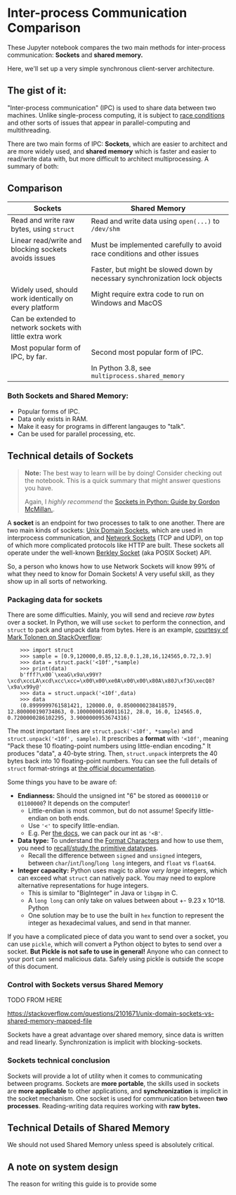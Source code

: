 # Inter-process Communication Comparison

These Jupyter notebook compares the two main methods for inter-process communication: **Sockets** and **shared memory.**



Here, we'll set up a very simple synchronous client-server architecture.

## The gist of it:

"Inter-process communication" (IPC) is used to share data between two machines. Unlike single-process computing, it is subject to [race conditions](https://en.wikipedia.org/wiki/Race_condition) and other sorts of issues that appear in parallel-computing and multithreading.

There are two main forms of IPC: **Sockets**, which are easier to architect and are more widely used, and **shared memory** which is faster and easier to read/write data with, but more difficult to architect multiprocessing. A summary of both:


## Comparison

| Sockets | Shared Memory |
| - | - |
| Read and write raw bytes, using `struct` | Read and write data using `open(...)` to `/dev/shm` |
| Linear read/write and blocking sockets avoids issues | Must be implemented carefully to avoid race conditions and other issues |
| | Faster, but might be slowed down by necessary synchronization lock objects
| Widely used, should work identically on every platform | Might require extra code to run on Windows and MacOS |
| Can be extended to network sockets with little extra work |  |
| Most popular form of IPC, by far. | Second most popular form of IPC. |
| | In Python 3.8, see `multiprocess.shared_memory` |

### Both Sockets and Shared Memory:
 * Popular forms of IPC.
 * Data only exists in RAM.
 * Make it easy for programs in different langauges to "talk".
 * Can be used for parallel processing, etc. 


## Technical details of Sockets

> **Note:** The best way to learn will be by doing! Consider checking out the notebook. This is a quick summary that might answer questions you have.
>
> Again, I *highly recommend* the [Sockets in Python: Guide by Gordon McMillan.](https://docs.python.org/3/howto/sockets.html).

A **socket** is an endpoint for two processes to talk to one another. There are two main kinds of sockets: [Unix Domain Sockets](https://en.wikipedia.org/wiki/Unix_domain_socket), which are used in interprocess communication, and [Network Sockets](https://en.wikipedia.org/wiki/Network_socket) (TCP and UDP), on top of which more complicated protocols like HTTP are built. These sockets all operate under the well-known [Berkley Socket](https://en.wikipedia.org/wiki/Berkeley_sockets) (aka POSIX Socket) API.

So, a person who knows how to use Network Sockets will know 99% of what they need to know for Domain Sockets! A very useful skill, as they show up in all sorts of networking.


### Packaging data for sockets

There are some difficulties. Mainly, you will send and recieve *raw bytes* over a socket. In Python, we will use `socket` to perform the connection, and `struct` to pack and unpack data from bytes. Here is an example, [courtesy of Mark Tolonen on StackOverflow](https://stackoverflow.com/questions/50494918/send-array-of-floats-over-a-socket-connection):

```
    >>> import struct
    >>> sample = [0.9,120000,0.85,12.8,0.1,28,16,124565,0.72,3.9]
    >>> data = struct.pack('<10f',*sample)
    >>> print(data)
    b'fff?\x00`\xeaG\x9a\x99Y?\xcd\xccLA\xcd\xcc\xcc=\x00\x00\xe0A\x00\x00\x80A\x80J\xf3G\xecQ8?\x9a\x99y@'
    >>> data = struct.unpack('<10f',data)
    >>> data
    (0.8999999761581421, 120000.0, 0.8500000238418579, 12.800000190734863, 0.10000000149011612, 28.0, 16.0, 124565.0, 0.7200000286102295, 3.9000000953674316)
```

The most important lines are `struct.pack('<10f', *sample)` and `struct.unpack('<10f', sample)`. It prescribes a **format** with `'<10f'`, meaning "Pack these 10 floating-point numbers using little-endian encoding." It produces "data", a 40-byte string. Then, `struct.unpack` interprets the 40 bytes back into 10 floating-point numbers. You can see the full details of `struct` format-strings at [the official documentation](https://docs.python.org/3/library/struct.html).

Some things you have to be aware of:
 * **Endianness:** Should the unsigned int "6" be stored as `00000110` or `01100000`? It depends on the computer! 
    * Little-endian is most common, but do not assume! Specify little-endian on both ends.
    * Use `'<'` to specify little-endian.
    * E.g. Per [the docs](https://docs.python.org/3/library/struct.html), we can pack our int as `'<B'`.
 * **Data type:** To understand the [Format Characters](https://docs.python.org/3/library/struct.html#format-characters) and how to use them, you need to [recall/study the primitive datatypes](https://en.wikipedia.org/wiki/C_data_types).
    * Recall the difference between `signed` and `unsigned` integers, between `char`/`int`/`long`/`long long` integers, and `float` vs `float64`.
 * **Integer capacity:** Python uses magic to allow *very large* integers, which can exceed what `struct` can natively pack. You may need to explore alternative representations for huge integers.
    * This is similar to "BigInteger" in Java or `libgmp` in C.
    * A `long long` can only take on values between about +- 9.23 x 10^18. Python 
    * One solution may be to use the built in `hex` function to represent the integer as hexadecimal values, and send in that manner.

If you have a complicated piece of data you want to send over a socket, you can use `pickle`, which will convert a Python object to bytes to send over a socket. **But Pickle is not safe to use in general!** Anyone who can connect to your port can send malicious data. Safely using pickle is outside the scope of this document.


### Control with Sockets versus Shared Memory

TODO FROM HERE

https://stackoverflow.com/questions/2101671/unix-domain-sockets-vs-shared-memory-mapped-file

Sockets have a great advantage over shared memory, since data is written and read linearly. Synchronization is implicit with blocking-sockets.

### Sockets technical conclusion

Sockets will provide a lot of utility when it comes to communicating between programs. Sockets are **more portable**, the skills used in sockets are **more applicable** to other applications, and **synchronization** is implicit in the socket mechanism. One socket is used for communication between **two processes**. Reading-writing data requires working with **raw bytes.**



## Technical Details of Shared Memory

We should not used Shared Memory unless speed is absolutely critical.

## A note on system design

The reason for writing this guide is to provide some 
